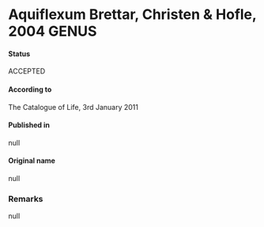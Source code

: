 # Aquiflexum Brettar, Christen & Hofle, 2004 GENUS

#### Status
ACCEPTED

#### According to
The Catalogue of Life, 3rd January 2011

#### Published in
null

#### Original name
null

### Remarks
null